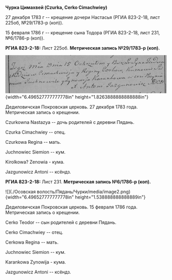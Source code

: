 **Чурка Цимахвей (Czurka, Cerko Cimachwiey)**

27 декабря 1783 г -- крещение дочери Настасья (РГИА 823-2-18, лист
225об, №29/1783-р (коп)).

15 февраля 1786 г -- крещение сына Тодора (РГИА 823-2-18, лист 231,
№6/1786-р (коп)).

**РГИА 823-2-18:** Лист 225об. **Метрическая запись №29/1783-р (коп).**

![](./media/7caa6b22b93bfa9fd3f57e6ce1ba61e90f5235bf.png){width="6.496527777777778in"
height="1.8263888888888888in"}

Дедиловичская Покровская церковь. 27 декабря 1783 года. Метрическая
запись о крещении.

Czurkowna Nastazya -- дочь родителей с деревни Пядань.

Czurka Cimachwiey -- отец.

Czurkowa Regina -- мать.

Juchnowiec Siemion -- кум.

Kirolkowa? Zenowia - кума.

Jazgunowicz Antoni -- ксёндз.

**РГИА 823-2-18:** Лист 231. **Метрическая запись №6/1786-р (коп).**

![](./Осовская волость/Пядань/Чурки/media/image2.png){width="6.496527777777778in"
height="1.538888888888889in"}

Дедиловичская Покровская церковь. 15 февраля 1786 года. Метрическая
запись о крещении.

Cerko Teodor -- сын родителей с деревни Пядань.

Cerko Cimachwiey -- отец.

Cerkowa Regina -- мать.

Juchnowiec Siemion -- кум.

Karankowa Zynowija - кума.

Jazgunowicz Antoni -- ксёндз.
